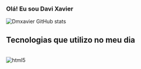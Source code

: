 ### Olá! Eu sou Davi Xavier

![Dmxavier GitHub stats](https://github-readme-stats.vercel.app/api?username=Dmxavier00&show_icons=true&theme=transparent)

## Tecnologias que utilizo no meu dia

<div style="display: inline_block"><br/>
  <img align="center" alt="html5" src="https://img.shields.io/badge/HTML5-E34F26?style=for-the-badge&logo=html5&logoColor=white" />
</div>


